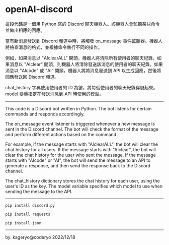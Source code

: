 # openAI-discord
這段代碼是一個用 Python 寫的 Discord 聊天機器人。該機器人會監聽某些命令並做出相應的回應。

當有新消息發送到 Discord 頻道中時，將觸發 on_message 事件監聽器。機器人將檢查消息的格式，並根據命令執行不同的操作。

例如，如果消息以 "AIclearALL" 開頭，機器人將清除所有使用者的聊天紀錄。如果消息以 "AIclear" 開頭，則機器人將清除發送該消息的使用者的聊天紀錄。如果消息以 "AIcode" 或 "AI" 開頭，機器人將將消息發送到 API 以生成回應，然後將回應發送回 Discord 頻道。

chat_history 字典使用使用者的 ID 為鍵，將每個使用者的聊天紀錄存儲起來。model 變量指定在發送消息到 API 時使用的模型。

---

This code is a Discord bot written in Python. The bot listens for certain commands and responds accordingly.

The on_message event listener is triggered whenever a new message is sent in the Discord channel. The bot will check the format of the message and perform different actions based on the command.

For example, if the message starts with "AIclearALL", the bot will clear the chat history for all users. If the message starts with "AIclear", the bot will clear the chat history for the user who sent the message. If the message starts with "AIcode" or "AI", the bot will send the message to an API to generate a response, and then send the response back to the Discord channel.

The chat_history dictionary stores the chat history for each user, using the user's ID as the key. The model variable specifies which model to use when sending the message to the API.

---

```
pip install discord.py
```
```
pip install requests
```
```
pip install json
```

---

by. kageryo@coderyo 2022/12/18 
